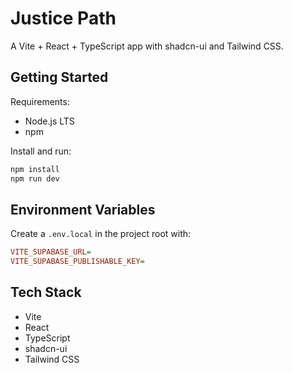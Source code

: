 # Justice Path

A Vite + React + TypeScript app with shadcn-ui and Tailwind CSS.

## Getting Started

Requirements:

- Node.js LTS
- npm

Install and run:

```sh
npm install
npm run dev
```

## Environment Variables

Create a `.env.local` in the project root with:

```ini
VITE_SUPABASE_URL=
VITE_SUPABASE_PUBLISHABLE_KEY=
```

## Tech Stack

- Vite
- React
- TypeScript
- shadcn-ui
- Tailwind CSS
